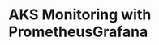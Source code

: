 # AKS Monitoring with PrometheusGrafana                                                                                                                                                                                                                                                                                                                                                    
